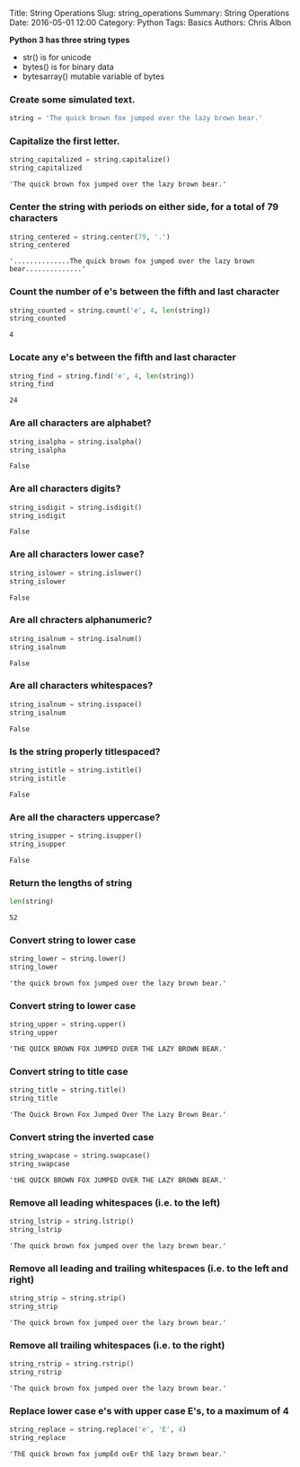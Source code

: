 Title: String Operations
Slug: string_operations
Summary: String Operations
Date: 2016-05-01 12:00
Category: Python
Tags: Basics
Authors: Chris Albon



**Python 3 has three string types**

- str() is for unicode
- bytes() is for binary data
- bytesarray() mutable variable of bytes

### Create some simulated text.


```python
string = 'The quick brown fox jumped over the lazy brown bear.'
```

### Capitalize the first letter.


```python
string_capitalized = string.capitalize()
string_capitalized
```




    'The quick brown fox jumped over the lazy brown bear.'



### Center the string with periods on either side, for a total of 79 characters


```python
string_centered = string.center(79, '.')
string_centered
```




    '..............The quick brown fox jumped over the lazy brown bear..............'



### Count the number of e's between the fifth and last character


```python
string_counted = string.count('e', 4, len(string))
string_counted
```




    4



### Locate any e's between the fifth and last character


```python
string_find = string.find('e', 4, len(string))
string_find
```




    24



### Are all characters are alphabet?


```python
string_isalpha = string.isalpha()
string_isalpha
```




    False



### Are all characters digits?


```python
string_isdigit = string.isdigit()
string_isdigit
```




    False



### Are all characters lower case?


```python
string_islower = string.islower()
string_islower
```




    False



### Are all chracters alphanumeric?


```python
string_isalnum = string.isalnum()
string_isalnum
```




    False



### Are all characters whitespaces?


```python
string_isalnum = string.isspace()
string_isalnum
```




    False



### Is the string properly titlespaced?


```python
string_istitle = string.istitle()
string_istitle
```




    False



### Are all the characters uppercase?


```python
string_isupper = string.isupper()
string_isupper
```




    False



### Return the lengths of string


```python
len(string)
```




    52



### Convert string to lower case


```python
string_lower = string.lower()
string_lower
```




    'the quick brown fox jumped over the lazy brown bear.'



### Convert string to lower case


```python
string_upper = string.upper()
string_upper
```




    'THE QUICK BROWN FOX JUMPED OVER THE LAZY BROWN BEAR.'



### Convert string to title case


```python
string_title = string.title()
string_title
```




    'The Quick Brown Fox Jumped Over The Lazy Brown Bear.'



### Convert string the inverted case


```python
string_swapcase = string.swapcase()
string_swapcase
```




    'tHE QUICK BROWN FOX JUMPED OVER THE LAZY BROWN BEAR.'



### Remove all leading whitespaces (i.e. to the left)


```python
string_lstrip = string.lstrip()
string_lstrip
```




    'The quick brown fox jumped over the lazy brown bear.'



### Remove all leading and trailing whitespaces (i.e. to the left and right)


```python
string_strip = string.strip()
string_strip
```




    'The quick brown fox jumped over the lazy brown bear.'



### Remove all trailing whitespaces (i.e. to the right)


```python
string_rstrip = string.rstrip()
string_rstrip
```




    'The quick brown fox jumped over the lazy brown bear.'



### Replace lower case e's with upper case E's, to a maximum of 4


```python
string_replace = string.replace('e', 'E', 4)
string_replace
```




    'ThE quick brown fox jumpEd ovEr thE lazy brown bear.'




```python

```
